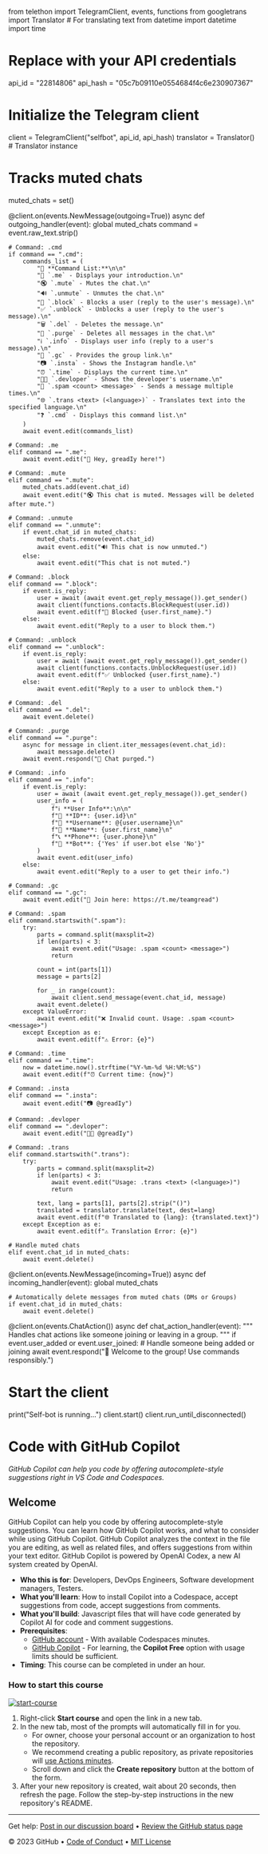 from telethon import TelegramClient, events, functions
from googletrans import Translator  # For translating text
from datetime import datetime
import time

# Replace with your API credentials
api_id = "22814806"
api_hash = "05c7b09110e0554684f4c6e230907367"

# Initialize the Telegram client
client = TelegramClient("selfbot", api_id, api_hash)
translator = Translator()  # Translator instance

# Tracks muted chats
muted_chats = set()

@client.on(events.NewMessage(outgoing=True))
async def outgoing_handler(event):
    global muted_chats
    command = event.raw_text.strip()

    # Command: .cmd
    if command == ".cmd":
        commands_list = (
            "📜 **Command List:**\n\n"
            "👋 `.me` - Displays your introduction.\n"
            "🔇 `.mute` - Mutes the chat.\n"
            "🔊 `.unmute` - Unmutes the chat.\n"
            "🚫 `.block` - Blocks a user (reply to the user's message).\n"
            "✅ `.unblock` - Unblocks a user (reply to the user's message).\n"
            "🗑 `.del` - Deletes the message.\n"
            "🧹 `.purge` - Deletes all messages in the chat.\n"
            "ℹ️ `.info` - Displays user info (reply to a user's message).\n"
            "🔗 `.gc` - Provides the group link.\n"
            "📷 `.insta` - Shows the Instagram handle.\n"
            "⏰ `.time` - Displays the current time.\n"
            "👨‍💻 `.devloper` - Shows the developer's username.\n"
            "📨 `.spam <count> <message>` - Sends a message multiple times.\n"
            "🌐 `.trans <text> (<language>)` - Translates text into the specified language.\n"
            "❓ `.cmd` - Displays this command list.\n"
        )
        await event.edit(commands_list)

    # Command: .me
    elif command == ".me":
        await event.edit("👋 Hey, greadIy here!")

    # Command: .mute
    elif command == ".mute":
        muted_chats.add(event.chat_id)
        await event.edit("🔇 This chat is muted. Messages will be deleted after mute.")

    # Command: .unmute
    elif command == ".unmute":
        if event.chat_id in muted_chats:
            muted_chats.remove(event.chat_id)
            await event.edit("🔊 This chat is now unmuted.")
        else:
            await event.edit("This chat is not muted.")

    # Command: .block
    elif command == ".block":
        if event.is_reply:
            user = await (await event.get_reply_message()).get_sender()
            await client(functions.contacts.BlockRequest(user.id))
            await event.edit(f"🚫 Blocked {user.first_name}.")
        else:
            await event.edit("Reply to a user to block them.")

    # Command: .unblock
    elif command == ".unblock":
        if event.is_reply:
            user = await (await event.get_reply_message()).get_sender()
            await client(functions.contacts.UnblockRequest(user.id))
            await event.edit(f"✅ Unblocked {user.first_name}.")
        else:
            await event.edit("Reply to a user to unblock them.")

    # Command: .del
    elif command == ".del":
        await event.delete()

    # Command: .purge
    elif command == ".purge":
        async for message in client.iter_messages(event.chat_id):
            await message.delete()
        await event.respond("🧹 Chat purged.")

    # Command: .info
    elif command == ".info":
        if event.is_reply:
            user = await (await event.get_reply_message()).get_sender()
            user_info = (
                f"ℹ️ **User Info**:\n\n"
                f"👤 **ID**: {user.id}\n"
                f"📛 **Username**: @{user.username}\n"
                f"📜 **Name**: {user.first_name}\n"
                f"📞 **Phone**: {user.phone}\n"
                f"🤖 **Bot**: {'Yes' if user.bot else 'No'}"
            )
            await event.edit(user_info)
        else:
            await event.edit("Reply to a user to get their info.")

    # Command: .gc
    elif command == ".gc":
        await event.edit("🔗 Join here: https://t.me/teamgread")

    # Command: .spam
    elif command.startswith(".spam"):
        try:
            parts = command.split(maxsplit=2)
            if len(parts) < 3:
                await event.edit("Usage: .spam <count> <message>")
                return

            count = int(parts[1])
            message = parts[2]

            for _ in range(count):
                await client.send_message(event.chat_id, message)
            await event.delete()
        except ValueError:
            await event.edit("❌ Invalid count. Usage: .spam <count> <message>")
        except Exception as e:
            await event.edit(f"⚠️ Error: {e}")

    # Command: .time
    elif command == ".time":
        now = datetime.now().strftime("%Y-%m-%d %H:%M:%S")
        await event.edit(f"⏰ Current time: {now}")

    # Command: .insta
    elif command == ".insta":
        await event.edit("📷 @greadIy")

    # Command: .devloper
    elif command == ".devloper":
        await event.edit("👨‍💻 @greadIy")

    # Command: .trans
    elif command.startswith(".trans"):
        try:
            parts = command.split(maxsplit=2)
            if len(parts) < 3:
                await event.edit("Usage: .trans <text> (<language>)")
                return

            text, lang = parts[1], parts[2].strip("()")
            translated = translator.translate(text, dest=lang)
            await event.edit(f"🌐 Translated to {lang}: {translated.text}")
        except Exception as e:
            await event.edit(f"⚠️ Translation Error: {e}")

    # Handle muted chats
    elif event.chat_id in muted_chats:
        await event.delete()

@client.on(events.NewMessage(incoming=True))
async def incoming_handler(event):
    global muted_chats

    # Automatically delete messages from muted chats (DMs or Groups)
    if event.chat_id in muted_chats:
        await event.delete()

@client.on(events.ChatAction())
async def chat_action_handler(event):
    """
    Handles chat actions like someone joining or leaving in a group.
    """
    if event.user_added or event.user_joined:
        # Handle someone being added or joining
        await event.respond("👋 Welcome to the group! Use commands responsibly.")

# Start the client
print("Self-bot is running...")
client.start()
client.run_until_disconnected()

<!--
  <<< Author notes: Course header >>>
  Read <https://skills.github.com/quickstart> for more information about how to build courses using this template.
  Include a 1280×640 image, course name in sentence case, and a concise description in emphasis.
  In your repository settings: enable template repository, add your 1280×640 social image, auto delete head branches.
  Next to "About", add description & tags; disable releases, packages, & environments.
  Add your open source license, GitHub uses the MIT license.
-->

# Code with GitHub Copilot

_GitHub Copilot can help you code by offering autocomplete-style suggestions right in VS Code and Codespaces._

</header>

<!--
  <<< Author notes: Course start >>>
  Include start button, a note about Actions minutes,
  and tell the learner why they should take the course.
-->

## Welcome

GitHub Copilot can help you code by offering autocomplete-style suggestions. You can learn how GitHub Copilot works, and what to consider while using GitHub Copilot. GitHub Copilot analyzes the context in the file you are editing, as well as related files, and offers suggestions from within your text editor. GitHub Copilot is powered by OpenAI Codex, a new AI system created by OpenAI.

- **Who this is for**: Developers, DevOps Engineers, Software development managers, Testers.
- **What you'll learn**: How to install Copilot into a Codespace, accept suggestions from code, accept suggestions from comments.
- **What you'll build**: Javascript files that will have code generated by Copilot AI for code and comment suggestions.
- **Prerequisites**: 
  - [GitHub account](https://github.com/login) - With available Codespaces minutes.
  - [GitHub Copilot](https://github.com/github-copilot/signup) - For learning, the **Copilot Free** option with usage limits should be sufficient.
- **Timing**: This course can be completed in under an hour.

### How to start this course

<!-- For start course, run in JavaScript:
'https://github.com/new?' + new URLSearchParams({
  template_owner: 'skills',
  template_name: 'copilot-codespaces-vscode',
  owner: '@me',
  name: 'skills-copilot-codespaces-vscode',
  description: 'My clone repository',
  visibility: 'public',
}).toString()
-->

[![start-course](https://user-images.githubusercontent.com/1221423/235727646-4a590299-ffe5-480d-8cd5-8194ea184546.svg)](https://github.com/new?template_owner=skills&template_name=copilot-codespaces-vscode&owner=%40me&name=skills-copilot-codespaces-vscode&description=My+clone+repository&visibility=public)

1. Right-click **Start course** and open the link in a new tab.
2. In the new tab, most of the prompts will automatically fill in for you.
   - For owner, choose your personal account or an organization to host the repository.
   - We recommend creating a public repository, as private repositories will [use Actions minutes](https://docs.github.com/en/billing/managing-billing-for-github-actions/about-billing-for-github-actions).
   - Scroll down and click the **Create repository** button at the bottom of the form.
3. After your new repository is created, wait about 20 seconds, then refresh the page. Follow the step-by-step instructions in the new repository's README.

<footer>

<!--
  <<< Author notes: Footer >>>
  Add a link to get support, GitHub status page, code of conduct, license link.
-->

---

Get help: [Post in our discussion board](https://github.com/orgs/skills/discussions/categories/code-with-copilot) &bull; [Review the GitHub status page](https://www.githubstatus.com/)

&copy; 2023 GitHub &bull; [Code of Conduct](https://www.contributor-covenant.org/version/2/1/code_of_conduct/code_of_conduct.md) &bull; [MIT License](https://gh.io/mit)

</footer>
